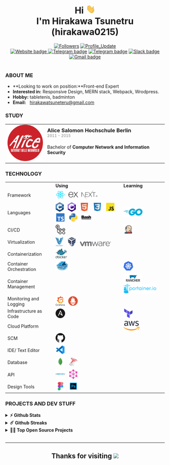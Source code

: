 <h1 align="center">
    Hi <img src="./assets/Hi.gif" width="30px"> <br>
    I'm <b>Hirakawa Tsunetru</b> (hirakawa0215)
</h1>

<div align="center"> 
    <a href="https://github.com/hirakawa0215?tab=followers">
    <img alt="Followers" src="https://img.shields.io/github/followers/hirakawa?color=4C1&logo=github"></a>
    <!-- github -->
    <a href="https://github.com/hirakawa/hirakawa0215" target="_blank"><img alt="Profile_Update" src="https://img.shields.io/github/last-commit/hirakawa/hirakawa?label=Profile%20update&style=fflat-square"></a>
</div>
<div align="center">
<!-- website -->
    <a href="https://hirakawa.netlify.app/"><img alt="Website badge" src="https://img.shields.io/badge/Website-EC8B00?logo=google-chrome&logoColor=white">
    </a>
    <a href="https://discord.gg/AWp6p8GVYb"><img alt="Telegram badge" src="https://img.shields.io/badge/-Discord-5865f2?logo=Discord&logoColor=white"></a>
    <a href="https://telegram.org/superman_195"><img alt="Telegram badge" src="https://img.shields.io/badge/-Telegram-0077B5?logo=Telegram&logoColor=white"></a>
    <a href="https://join.slack.com/t/hirakawaworkspace/shared_invite/zt-277shuqls-1hFN8xwSfXY99gbcbFjMWQ"><img alt="Slack badge" src="https://img.shields.io/badge/-Slack-79327f?logo=Slack&logoColor=white"></a>
    <a href="mailto:hirakawatsuneteru@gmail.com"><img alt="Gmail badge" src="https://img.shields.io/badge/Gmail-E34133?logo=gmail&logoColor=white"></a>
</div>
<br>

### ABOUT ME

- **Looking to work on position:**Front-end  Expert
- **Interested in:** Responsive Design, MERN stack, Webpack, Wrodpress.
- **Hobby:** tabletenis, badminton
- **Email:** &nbsp; <a href="mailto:hirakawatsuneteru@gmail.com" target="_blank">hirakawatsuneteru@gmail.com</a>

### STUDY

<table style="border-collapse: collapse;">
    <tr>
        <td align="center">
            <img src="./assets/logo.png" alt="hcmus logo" width="120px">
        </td>
        <td>
            <h3 style="margin: 0;">Alice Salomon Hochschule Berlin
</h3> 
            <sup style="color: gray;">2011 - 2015</sup>
            <p>Bachelor of <b>Computer Network and Information Security</b></p>
        </td>
    </tr>
</table>

### TECHNOLOGY

<table>
    <tr>
        <td></td>
        <td><b>Using</b></td>
        <td><b>Learning</b></td>
    </tr>
    <tr>
        <td>Framework</td>
        <td>
            <img src="./assets/technology/reactjs.svg" height="30px" alt="reactjs" title="React JS"/>
            &nbsp;
            <img src="./assets/technology/expressjs.svg" height="30px" alt="expressjs" title="Express JS"/>
            &nbsp;
            <img src="./assets/technology/nextjs.svg" height="30px" alt="nextjs" title="Next JS"/>
        </td>
        <td></td>
    </tr>
    <tr>
        <td>Languages</td>
        <td>
            <img src="./assets/technology/c_plus_plus.svg" height="30px" alt="C/C++" title="C/C++"/>
            &nbsp;
            <img src="./assets/technology/c_sharp.svg" height="30px" alt="C#" title="C#"/>
            &nbsp;
            <img src="./assets/technology/html.svg" height="30px" alt="html" title="HTML"/>
            &nbsp;
            <img src="./assets/technology/css.svg" height="30px" alt="css" title="CSS"/>
            &nbsp;
            <img src="./assets/technology/javascript.svg" height="30px" alt="javascript" title="Javascript"/>
            &nbsp;
            <img src="./assets/technology/typescript.svg" height="30px" alt="typescript" title="Typescript"/>
            &nbsp;
            <img src="./assets/technology/python.svg" height="30px" alt="python" title="Python"/>
             &nbsp;
            <img src="./assets/technology/bash_script.svg" height="30px" alt="Shell-script" title="Shell-script"/>
        </td>
        <td>
            <img src="./assets/technology/golang.svg" height="30px" alt="Go" title="Go"/>
        </td>
    </tr>
    <tr>
        <td>CI/CD</td>
        <td>
            <img src="./assets/technology/github_actions.svg" height="30px" alt="github_actions" title="Github Actions"/>
        </td>
        <td>
            <img src="./assets/technology/jenkins.svg" height="30px" alt="Jenkins" title="Jenkins"/>            
        </td>
    </tr>
     <tr>
        <td>Virtualization</td>
        <td>
            <img src="./assets/technology/vagrant.svg" height="30px" alt="vagrant" title="Vagrant"/>
            &nbsp;
            <img src="./assets/technology/virtualbox.svg" height="30px" alt="virtualbox" title="Virtualbox"/>
            &nbsp;
            <img src="./assets/technology/vmware.svg" height="15px" alt="vmware" title="VMware"/>
        </td>
        <td></td>
    </tr>
    <tr>
        <td>Containerization</td>
        <td>
            <img src="./assets/technology/docker.svg" height="30px" alt="docker" title="Docker"/>
        </td>
        <td></td>
    </tr>
    <tr>
        <td>Container Orchestration</td>
        <td>
            <img src="./assets/technology/docker_swarm.png" height="30px" alt="docker swarm" title="Docker swarm"/>
        </td>
        <td>
            <img src="./assets/technology/kubernetes.svg" height="30px" alt="kubernetes" title="Kubernetes"/>
        </td>
    </tr>
    <tr>
        <td>Container Management</td>
        <td>
        </td>
        <td>
            <img src="./assets/technology/rancher.svg" height="30px" alt="rancher" title="Rancher"/>  
            <img src="./assets/technology/portainer.svg" height="30px" alt="portainer" title="Portainer"/>  
        </td>
    </tr>
     <tr>
        <td>Monitoring and Logging</td>
        <td>
          <img src="./assets/technology/grafana.svg" height="30px" alt="grafana" title="Grafana"/>
            &nbsp;
            <img src="./assets/technology/prometheus.svg" height="30px" alt="prometheus" title="Prometheus"/>
        </td>
        <td></td>
    </tr>
     <tr>
        <td>Infrastructure as Code</td>
        <td>
          <img src="./assets/technology/ansible.svg" height="30px" alt="ansible" title="Ansible"/>
        </td>
        <td>
            <img src="./assets/technology/terraform.svg" height="30px" alt="terraform" title="Terraform"/>
        </td>
    </tr>
         <tr>
        <td>Cloud Platform</td>
        <td>
        </td>
        <td>
            <img src="./assets/technology/aws.svg" height="30px" alt="aws" title="Amazon Web Service"/>
        </td>
    </tr>
    <tr>
        <td>SCM</td>
        <td>
            <img src="./assets/technology/github.svg" height="30px" alt="github" title="Github"/>
            &nbsp;
        </td>
        <td></td>
    </tr>
    <tr>
        <td>IDE/ Text Editor</td>
        <td>
            <img src="./assets/technology/vscode.svg" height="30px" alt="vscode" title="VSCode"/>
            &nbsp;
        </td>
        <td></td>
    </tr>
    <tr>
        <td>Database</td>
        <td>
            <img src="./assets/technology/mongo.svg" height="30px" alt="mongodb" title="MongoDB"/>
            &nbsp;
            <img src="./assets/technology/sql_server.png" height="30px" alt="msSQLserver" title="SQL Server"/>
        </td>
        <td></td>
    </tr>
     <tr>
        <td>API</td>
        <td>
            <img src="./assets/technology/rest_api.png" height="30px" alt="restapi" title="Rest API"/> 
            &nbsp;
            <img src="./assets/technology/graphql.png" height="30px" alt="graphql" title="GraphQL"/>
        </td>
        <td></td>
    </tr>
    <tr>
        <td>Design Tools</td>
        <td>
            <img src="./assets/technology/figma.svg" height="30px" alt="figma" title="Figma"/>
            &nbsp;
            <img src="./assets/technology/photoshop.svg" height="30px" alt="photoshop" title="Photoshop"/>
        </td>
        <td></td>
    </tr>
</table>

### PROJECTS AND DEV STUFF

<details>	
    <summary><b>⚡ Github Stats</b></summary>
    <br />
    <p align="center">
        <a href="https://github.com/hirakawa0215">
            <img width="54%" height="180em" src="https://github-readme-stats-eight-theta.vercel.app/api?username=hirakawa0215&show_icons=true&hide_border=true&include_all_commits=true&count_private=true" />
            <img width="45%" height="180em" src="https://github-readme-stats-eight-theta.vercel.app/api/top-langs/?username=hirakawa0215&exclude_repo=KNN-Image-Classification&show_icons=true&hide_border=true&layout=compact"/>
        </a>
    </p>

</details>

<details>	
  <summary><b>☄️ Github Streaks</b></summary>
  
  <br />
  <img height="180em" src="https://github-readme-streak-stats.herokuapp.com/?user=hirakawa0215&hide_border=true" />
</details>

<details>
  <summary><b>🧑‍🚀 Top Open Source Projects</b></summary>
  <br />
<!-- These templates will have you quickly bootstrapping your next project. -->

> **Note:** These projects are not quite actively maintained, but I will try to keep them up to date with new features as much as possible 🌱.
> <br />

  <table>
    <thead align="center">
      <tr border: none;>
        <td><b>💻 Projects</b></td>
        <td><b>🌟 Stars</b></td>
        <td><b>🍴 Forks</b></td>
        <td><b>🐛 Issues</b></td>
        <td><b>🔔 Pull Requests</b></td>
        <td><b>👨‍💻 Language</b></td>
      </tr>
    </thead>
    <tbody>
      <tr>
	      <td><a href="https://github.com/hirakawa0215/Portfolio"><b>Portfolio website</b></a></td>
        <td><img alt="Stars" src="https://img.shields.io/github/stars/hirakawa0215/Portfolio?&labelColor=343b41"/></td>
        <td><img alt="Forks" src="https://img.shields.io/github/forks/hirakawa0215/Portfolio?&labelColor=343b41"/></td>
        <td><img alt="Issues" src="https://img.shields.io/github/issues/hirakawa0215/Portfolio?"/></td>
        <td><img alt="Pull Requests" src="https://img.shields.io/github/issues-pr/hirakawa0215/Portfolio?"/></td>
        <td><img alt="Language" src="https://img.shields.io/github/languages/top/hirakawa0215/Portfolio?"/></td>
      </tr>
      <tr>
	      <td><a href="https://github.com/hirakawa0215/chat-grpc"><b>Chat gRPC application</b></a></td>
        <td><img alt="Stars" src="https://img.shields.io/github/stars/hirakawa0215/chat-grpc?&labelColor=343b41"/></td>
        <td><img alt="Forks" src="https://img.shields.io/github/forks/hirakawa0215/chat-grpc?&labelColor=343b41"/></td>
        <td><img alt="Issues" src="https://img.shields.io/github/issues/hirakawa0215/chat-grpc?"/></td>
        <td><img alt="Pull Requests" src="https://img.shields.io/github/issues-pr/hirakawa0215/chat-grpc?"/></td>
        <td><img alt="Language" src="https://img.shields.io/github/languages/top/hirakawa0215/chat-grpc?"/></td>
      </tr>
      <tr>
	      <td><a href="https://github.com/hirakawa0215/tech-automator"><b>Technology automator</b></a></td>
        <td><img alt="Stars" src="https://img.shields.io/github/stars/hirakawa0215/tech-automator?&labelColor=343b41"/></td>
        <td><img alt="Forks" src="https://img.shields.io/github/forks/hirakawa0215/tech-automator?&labelColor=343b41"/></td>
        <td><img alt="Issues" src="https://img.shields.io/github/issues/hirakawa0215/tech-automator?"/></td>
        <td><img alt="Pull Requests" src="https://img.shields.io/github/issues-pr/hirakawa0215/tech-automator?"/></td>
        <td><img alt="Language" src="https://img.shields.io/github/languages/top/hirakawa0215/tech-automator?"/></td>
      </tr>
      <tr>
	    <td><a href="https://github.com/hirakawa0215/tech-cheatsheets"><b>Technology cheat sheets</b></a></td>
        <td><img alt="Stars" src="https://img.shields.io/github/stars/hirakawa0215/tech-cheatsheets?&labelColor=343b41"/></td>
        <td><img alt="Forks" src="https://img.shields.io/github/forks/hirakawa0215/tech-cheatsheets?&labelColor=343b41"/></td>
        <td><img alt="Issues" src="https://img.shields.io/github/issues/hirakawa0215/tech-cheatsheets?"/></td>
        <td><img alt="Pull Requests" src="https://img.shields.io/github/issues-pr/hirakawa0215/tech-cheatsheets?"/></td>
        <td><img alt="Language" src="https://img.shields.io/github/languages/top/hirakawa0215/tech-cheatsheets?"/></td>
      </tr>
      <tr>
	    <td><a href="https://github.com/hirakawa0215/ansible-web-app-deployment"><b>Ansible auto deploy Web application</b></a></td>
        <td><img alt="Stars" src="https://img.shields.io/github/stars/hirakawa0215/ansible-web-app-deployment?&labelColor=343b41"/></td>
        <td><img alt="Forks" src="https://img.shields.io/github/forks/hirakawa0215/ansible-web-app-deployment?&labelColor=343b41"/></td>
        <td><img alt="Issues" src="https://img.shields.io/github/issues/hirakawa0215/ansible-web-app-deployment?"/></td>
        <td><img alt="Pull Requests" src="https://img.shields.io/github/issues-pr/hirakawa0215/ansible-web-app-deployment?"/></td>
        <td><img alt="Language" src="https://img.shields.io/github/languages/top/hirakawa0215/ansible-web-app-deployment?"/></td>
      </tr>
      <tr>
	    <td><a href="https://github.com/hirakawa0215/linux-auto-setup"><b>Linux auto setup</b></a></td>
        <td><img alt="Stars" src="https://img.shields.io/github/stars/hirakawa0215/linux-auto-setup?&labelColor=343b41"/></td>
        <td><img alt="Forks" src="https://img.shields.io/github/forks/hirakawa0215/linux-auto-setup?&labelColor=343b41"/></td>
        <td><img alt="Issues" src="https://img.shields.io/github/issues/hirakawa0215/linux-auto-setup?"/></td>
        <td><img alt="Pull Requests" src="https://img.shields.io/github/issues-pr/hirakawa0215/linux-auto-setup?"/></td>
        <td><img alt="Language" src="https://img.shields.io/github/languages/top/hirakawa0215/linux-auto-setup?"/></td>
      </tr>
       <tr>
	      <td><a href="https://github.com/HCMUS-Project/Gmail Remote Control"><b>Gmail remote control application</b></a></td>
        <td><img alt="Stars" src="https://img.shields.io/github/stars/HCMUS-Project/Gmail-Remote-Control?&labelColor=343b41"/></td>
        <td><img alt="Forks" src="https://img.shields.io/github/forks/HCMUS-Project/Gmail-Remote-Control?&labelColor=343b41"/></td>
        <td><img alt="Issues" src="https://img.shields.io/github/issues/HCMUS-Project/Gmail-Remote-Control?"/></td>
        <td><img alt="Pull Requests" src="https://img.shields.io/github/issues-pr/HCMUS-Project/Gmail-Remote-Control?"/></td>
        <td><img alt="Language" src="https://img.shields.io/github/languages/top/HCMUS-Project/Gmail-Remote-Control?"/></td>
      </tr>
      <tr>
	      <td><a href="https://github.com/HCMUS-Project/Jurassic-Adventure-game"><b>Jurassic Adventure game</b></a></td>
        <td><img alt="Stars" src="https://img.shields.io/github/stars/HCMUS-Project/Jurassic-Adventure-game?&labelColor=343b41"/></td>
        <td><img alt="Forks" src="https://img.shields.io/github/forks/HCMUS-Project/Jurassic-Adventure-game?&labelColor=343b41"/></td>
        <td><img alt="Issues" src="https://img.shields.io/github/issues/HCMUS-Project/Jurassic-Adventure-game?"/></td>
        <td><img alt="Pull Requests" src="https://img.shields.io/github/issues-pr/HCMUS-Project/Jurassic-Adventure-game?"/></td>
        <td><img alt="Language" src="https://img.shields.io/github/languages/top/HCMUS-Project/Jurassic-Adventure-game?"/></td>
      </tr>
      <tr>
	      <td><a href="https://github.com/HCMUS-Project/Safety-application"><b>Safety application</b></a></td>
        <td><img alt="Stars" src="https://img.shields.io/github/stars/HCMUS-Project/Safety-application?&labelColor=343b41"/></td>
        <td><img alt="Forks" src="https://img.shields.io/github/forks/HCMUS-Project/Safety-application?&labelColor=343b41"/></td>
        <td><img alt="Issues" src="https://img.shields.io/github/issues/HCMUS-Project/Safety-application?"/></td>
        <td><img alt="Pull Requests" src="https://img.shields.io/github/issues-pr/HCMUS-Project/Safety-application?"/></td>
        <td><img alt="Language" src="https://img.shields.io/github/languages/top/HCMUS-Project/Safety-application?"/></td>
      </tr>
      <tr>
	      <td><a href="https://github.com/HCMUS-Project/Storage-File-System.git"><b>Storage File System application</b></a></td>
        <td><img alt="Stars" src="https://img.shields.io/github/stars/HCMUS-Project/Storage-File-System?&labelColor=343b41"/></td>
        <td><img alt="Forks" src="https://img.shields.io/github/forks/HCMUS-Project/Storage-File-System?&labelColor=343b41"/></td>
        <td><img alt="Issues" src="https://img.shields.io/github/issues/HCMUS-Project/Storage-File-System?"/></td>
        <td><img alt="Pull Requests" src="https://img.shields.io/github/issues-pr/HCMUS-Project/Storage-File-System?"/></td>
        <td><img alt="Language" src="https://img.shields.io/github/languages/top/HCMUS-Project/Storage-File-System?"/></td>
      </tr>
    </tbody>
  </table>
  <br />
</details>

<br>

---

<div align="center">
    <h2>Thanks for visiting <img height="40" src="https://emoji.gg/assets/emoji/7333-parrotdance.gif"></h2>
</div>
